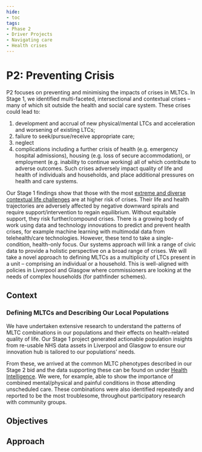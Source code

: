```yaml
---
hide:
- toc
tags:
- Phase 2
- Driver Projects
- Navigating care
- Health crises
---
```


# P2: Preventing Crisis
P2 focuses on preventing and minimising the impacts of crises in MLTCs. In Stage 1, we
identified multi-faceted, intersectional and contextual crises – many of which sit outside the health and social care system. These crises could lead to: 

  1. development and accrual of new physical/mental LTCs and acceleration and worsening of existing LTCs;
  2. failure to seek/pursue/receive appropriate care;
  3. neglect
  4. complications including a further crisis of health (e.g. emergency hospital
admissions), housing (e.g. loss of secure accommodation), or employment (e.g. inability to continue working) all of which contribute to adverse outcomes. Such crises adversely impact quality of life and health of individuals and households, and place additional pressures on health and care systems.

Our Stage 1 findings show that those with the most [extreme and diverse contextual life challenges](./people-insight/persona-set.md) are at higher risk of crises. Their life and health trajectories are adversely affected by negative downward spirals and require support/intervention to regain equilibrium. Without equitable support, they risk further/compound crises. There is a growing body of work using data and technology innovations to predict and prevent health crises, for example machine learning with multimodal data from telehealth/care technologies. However, these tend to take a single-condition, health-only focus. Our systems approach will link a range of civic data to provide a holistic perspective on a broad range of crises. We will take a novel approach to defining MLTCs as a multiplicity of LTCs present in a unit –
comprising an individual or a household. This is well-aligned with policies in Liverpool and Glasgow where commissioners are looking at the needs of complex households (for pathfinder schemes).

## Context
### Defining MLTCs and Describing Our Local Populations
We have undertaken extensive research to understand the patterns of MLTC combinations in our populations and their effects on health-related quality of life. Our Stage 1 project generated actionable population insights from re-usable NHS data assets in Liverpool and Glasgow to ensure our innovation hub is tailored to our populations’ needs. 

From these, we arrived at the common MLTC phenotypes described in our Stage 2 bid and the data supporting these can be found on under [Health Intelligence](./health-intelligence/index.md). We were, for example, able to show the importance of combined mental/physical and painful conditions in those attending unscheduled care. These combinations were also identified repeatedly and reported to be the most troublesome, throughout participatory research with community groups.




## Objectives

## Approach


